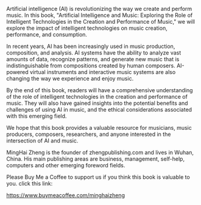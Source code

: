 
Artificial intelligence (AI) is revolutionizing the way we create and perform music. In this book, "Artificial Intelligence and Music: Exploring the Role of Intelligent Technologies in the Creation and Performance of Music," we will explore the impact of intelligent technologies on music creation, performance, and consumption.

In recent years, AI has been increasingly used in music production, composition, and analysis. AI systems have the ability to analyze vast amounts of data, recognize patterns, and generate new music that is indistinguishable from compositions created by human composers. AI-powered virtual instruments and interactive music systems are also changing the way we experience and enjoy music.

By the end of this book, readers will have a comprehensive understanding of the role of intelligent technologies in the creation and performance of music. They will also have gained insights into the potential benefits and challenges of using AI in music, and the ethical considerations associated with this emerging field.

We hope that this book provides a valuable resource for musicians, music producers, composers, researchers, and anyone interested in the intersection of AI and music.

MingHai Zheng is the founder of zhengpublishing.com and lives in Wuhan, China. His main publishing areas are business, management, self-help, computers and other emerging foreword fields.

Please Buy Me a Coffee to support us if you think this book is valuable to you. click this link:

https://www.buymeacoffee.com/minghaizheng
